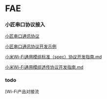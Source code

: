 # FAE

### 小匠串口协议接入

[小匠串口通讯协议](https://github.com/xiaojiangIoT/FAE/blob/master/%E5%B0%8F%E5%8C%A0%E4%B8%B2%E5%8F%A3%E9%80%9A%E8%AE%AF%E5%8D%8F%E8%AE%AE.md)   

[小匠串口通讯协议开发示例](https://github.com/xiaojiangIoT/FAE/blob/master/%E5%B0%8F%E5%8C%A0%E4%B8%B2%E5%8F%A3%E9%80%9A%E8%AE%AF%E5%8D%8F%E8%AE%AE%E5%BC%80%E5%8F%91%E7%A4%BA%E4%BE%8B.md)

[小米Wi-Fi通用模组标准（spec）协议开发指南.md](https://github.com/xiaojiangIoT/FAE/blob/master/小米Wi-Fi通用模组标准（spec）协议开发指南.md)

[小米Wi-Fi通用模组透传协议开发指南.md](https://github.com/xiaojiangIoT/FAE/blob/master/小米Wi-Fi通用模组透传协议开发指南.md)

### todo

[Wi-Fi产品对接流

